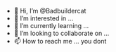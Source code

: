 - 👋 Hi, I’m @Badbuildercat
- 👀 I’m interested in ...
- 🌱 I’m currently learning ...
- 💞️ I’m looking to collaborate on ...
- 📫 How to reach me ... you dont

<!---
Badbuildercat/Badbuildercat is a ✨ special ✨ repository because its `README.md` (this file) appears on your GitHub profile.
You can click the Preview link to take a look at your changes.
--->
